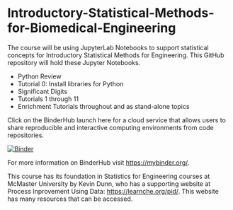 # Introductory-Statistical-Methods-for-Biomedical-Engineering

The course will be using JupyterLab Notebooks to support statistical concepts for Introductory Statistical Methods for Engineering. This GitHub repository will hold these Jupyter Notebooks.  

- Python Review
- Tutorial 0:  Install libraries for Python
- Significant Digits
- Tutorials 1 through 11 
- Enrichment Tutorials throughout and as stand-alone topics

Click on the BinderHub launch here for a cloud service that allows users to share reproducible and interactive computing environments from code repositories. 

[![Binder](https://mybinder.org/badge_logo.svg)](https://mybinder.org/v2/gh/Statistcial-Methods-for-Engineering/Intro_Statistical_Methods_Engineering/HEAD)

For more information on BinderHub visit https://mybinder.org/.

This course has its foundation in Statistics for Engineering courses at McMaster University by Kevin Dunn, who has a supporting website at Process Inprovement Using Data:  https://learnche.org/pid/.  This website has many resources that can be accessed.  
